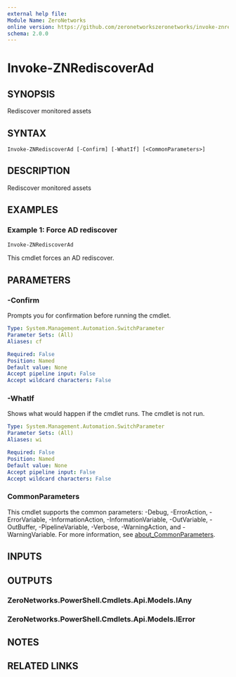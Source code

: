 ```yaml
---
external help file:
Module Name: ZeroNetworks
online version: https://github.com/zeronetworkszeronetworks/invoke-znrediscoverad
schema: 2.0.0
---
```


# Invoke-ZNRediscoverAd

## SYNOPSIS
Rediscover monitored assets

## SYNTAX

```
Invoke-ZNRediscoverAd [-Confirm] [-WhatIf] [<CommonParameters>]
```

## DESCRIPTION
Rediscover monitored assets

## EXAMPLES

### Example 1: Force AD rediscover
```powershell
Invoke-ZNRediscoverAd

```

This cmdlet forces an AD rediscover.

## PARAMETERS

### -Confirm
Prompts you for confirmation before running the cmdlet.

```yaml
Type: System.Management.Automation.SwitchParameter
Parameter Sets: (All)
Aliases: cf

Required: False
Position: Named
Default value: None
Accept pipeline input: False
Accept wildcard characters: False
```

### -WhatIf
Shows what would happen if the cmdlet runs.
The cmdlet is not run.

```yaml
Type: System.Management.Automation.SwitchParameter
Parameter Sets: (All)
Aliases: wi

Required: False
Position: Named
Default value: None
Accept pipeline input: False
Accept wildcard characters: False
```

### CommonParameters
This cmdlet supports the common parameters: -Debug, -ErrorAction, -ErrorVariable, -InformationAction, -InformationVariable, -OutVariable, -OutBuffer, -PipelineVariable, -Verbose, -WarningAction, and -WarningVariable. For more information, see [about_CommonParameters](http://go.microsoft.com/fwlink/?LinkID=113216).

## INPUTS

## OUTPUTS

### ZeroNetworks.PowerShell.Cmdlets.Api.Models.IAny

### ZeroNetworks.PowerShell.Cmdlets.Api.Models.IError

## NOTES

## RELATED LINKS

